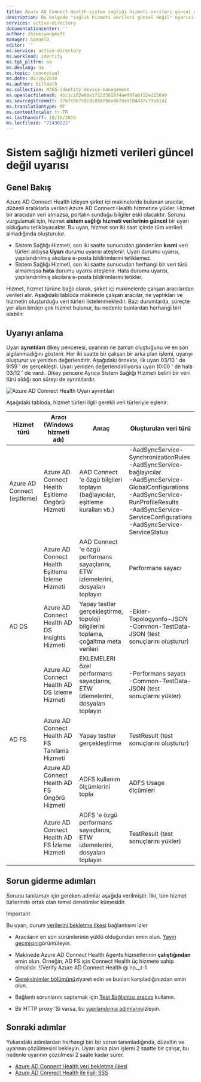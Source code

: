 ```yaml
---
title: Azure AD Connect Health-sistem sağlığı hizmeti verileri güncel değil uyarısı | Microsoft Docs
description: Bu belgede "sağlık hizmeti verileri güncel değil" uyarısı ve sorun giderme sorunu anlatılmaktadır.
services: active-directory
documentationcenter: ''
author: zhiweiwangmsft
manager: SamuelD
editor: ''
ms.service: active-directory
ms.workload: identity
ms.tgt_pltfrm: na
ms.devlang: na
ms.topic: conceptual
ms.date: 02/26/2018
ms.author: billmath
ms.collection: M365-identity-device-management
ms.openlocfilehash: 41c1c102e88e1712d561874aef87a6f22ed250a9
ms.sourcegitcommit: 77bfc067c8cdc856f0ee4bfde9f84437c73a6141
ms.translationtype: MT
ms.contentlocale: tr-TR
ms.lasthandoff: 10/16/2019
ms.locfileid: "72430222"
---
```

# <a name="health-service-data-is-not-up-to-date-alert"></a>Sistem sağlığı hizmeti verileri güncel değil uyarısı

## <a name="overview"></a>Genel Bakış

Azure AD Connect Health izleyen şirket içi makinelerde bulunan aracılar, düzenli aralıklarla verileri Azure AD Connect Health hizmetine yükler. Hizmet bir aracıdan veri almazsa, portalın sunduğu bilgiler eski olacaktır. Sorunu vurgulamak için, hizmet **sistem sağlığı hizmeti verilerinin güncel** bir uyarı olduğunu tetiklayacaktır. Bu uyarı, hizmet son iki saat içinde tüm verileri almadığında oluşturulur.  

- Sistem Sağlığı Hizmeti, son iki saatte sunucudan gönderilen **kısmi** veri türleri aldıysa **Uyarı** durumu uyarısı ateşlenir. Uyarı durumu uyarısı, yapılandırılmış alıcılara e-posta bildirimlerini tetiklemez. 
- Sistem Sağlığı Hizmeti, son iki saatte sunucudan herhangi bir veri türü almamışsa **hata** durumu uyarısı ateşlenir. Hata durumu uyarısı, yapılandırılmış alıcılara e-posta bildirimlerini tetikler.

Hizmet, hizmet türüne bağlı olarak, şirket içi makinelerde çalışan aracılardan verileri alır. Aşağıdaki tabloda makinede çalışan aracılar, ne yaptıkları ve hizmetin oluşturduğu veri türleri listelenmektedir. Bazı durumlarda, süreçte yer alan birden çok hizmet bulunur, bu nedenle bunlardan herhangi biri olabilir. 

## <a name="understanding-the-alert"></a>Uyarıyı anlama

Uyarı **ayrıntıları** dikey penceresi, uyarının ne zaman oluştuğunu ve en son algılanmadığını gösterir. Her iki saatte bir çalışan bir arka plan işlemi, uyarıyı oluşturur ve yeniden değerlendirir. Aşağıdaki örnekte, ilk uyarı 03/10 ' de 9:59 ' de gerçekleşti. Uyarı yeniden değerlendiriliyorsa uyarı 10:00 ' de hala 03/12 ' de vardı. Dikey pencere Ayrıca Sistem Sağlığı Hizmeti belirli bir veri türü aldığı son süreyi de ayrıntılardır. 
 
 ![Azure AD Connect Health Uyarı ayrıntıları](./media/how-to-connect-health-data-freshness/data-freshness-details.png)
 
Aşağıdaki tabloda, hizmet türleri ilgili gerekli veri türleriyle eşlenir:

| Hizmet türü | Aracı (Windows hizmeti adı) | Amaç | Oluşturulan veri türü  |
| --- | --- | --- | --- |  
| Azure AD Connect (eşitleme) | Azure AD Connect Health Eşitleme Öngörü Hizmeti | AAD Connect 'e özgü bilgileri toplayın (bağlayıcılar, eşitleme kuralları vb.) | -AadSyncService-SynchronizationRules <br />  -AadSyncService-bağlayıcılar <br /> -AadSyncService-GlobalConfigurations  <br />  -AadSyncService-RunProfileResults <br /> -AadSyncService-ServiceConfigurations <br /> -AadSyncService-ServiceStatus   |
|  | Azure AD Connect Health Eşitleme İzleme Hizmeti | AAD Connect 'e özgü performans sayaçlarını, ETW izlemelerini, dosyaları toplayın | Performans sayacı |
| AD DS | Azure AD Connect Health AD DS Insights Hizmeti | Yapay testler gerçekleştirme, topoloji bilgilerini toplama, çoğaltma meta verileri |  -Ekler-Topologyıınfo-JSON <br /> -Common-TestData-JSON (test sonuçlarını oluşturur)   | 
|  | Azure AD Connect Health AD DS İzleme Hizmeti | EKLEMELERI özel performans sayaçlarını, ETW izlemelerini, dosyaları toplayın | -Performans sayacı  <br /> -Common-TestData-JSON (test sonuçlarını yükler)  |
| AD FS | Azure AD Connect Health AD FS Tanılama Hizmeti | Yapay testler gerçekleştirme | TestResult (test sonuçlarını oluşturur) | 
| | Azure AD Connect Health AD FS Öngörü Hizmeti  | ADFS kullanım ölçümlerini topla | ADFS Usage ölçümleri |
| | Azure AD Connect Health AD FS İzleme Hizmeti | ADFS 'e özgü performans sayaçlarını, ETW izlemelerini, dosyaları toplayın | TestResult (test sonuçlarını yükler) |

## <a name="troubleshooting-steps"></a>Sorun giderme adımları 

Sorunu tanılamak için gereken adımlar aşağıda verilmiştir. İlki, tüm hizmet türlerinde ortak olan temel denetimler kümesidir. 

> [!IMPORTANT] 
> Bu uyarı, durum [verilerini bekletme Ilkesi](reference-connect-health-user-privacy.md#data-retention-policy) bağlantısını izler

* Aracıların en son sürümlerinin yüklü olduğundan emin olun. [Yayın geçmişini](reference-connect-health-version-history.md)görüntüleyin. 
* Makinede Azure AD Connect Health Agents hizmetlerinin **çalıştığından** emin olun. Örneğin, AD FS için Connect Health üç hizmete sahip olmalıdır.
  ![Verify Azure AD Connect Health @ no__t-1

* [Gereksinimler bölümünü](how-to-connect-health-agent-install.md#requirements)ziyaret edin ve bunları karşıladığınızdan emin olun.
* Bağlantı sorunlarını saptamak için [Test Bağlantısı aracını](how-to-connect-health-agent-install.md#test-connectivity-to-azure-ad-connect-health-service) kullanın.
* Bir HTTP proxy 'Si varsa, bu [yapılandırma adımlarını](how-to-connect-health-agent-install.md#configure-azure-ad-connect-health-agents-to-use-http-proxy)izleyin. 


## <a name="next-steps"></a>Sonraki adımlar
Yukarıdaki adımlardan herhangi biri bir sorun tanımladığında, düzeltin ve uyarının çözülmesini bekleyin. Uyarı arka plan işlemi 2 saatte bir çalışır, bu nedenle uyarının çözülmesi 2 saate kadar sürer. 

* [Azure AD Connect Health veri bekletme ilkesi](reference-connect-health-user-privacy.md#data-retention-policy)
* [Azure AD Connect Health ile ilgili SSS](reference-connect-health-faq.md)
